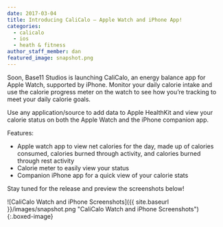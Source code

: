 ```yaml
---
date: 2017-03-04
title: Introducing CaliCalo – Apple Watch and iPhone App!
categories:
  - calicalo
  - ios
  - heath & fitness
author_staff_member: dan
featured_image: snapshot.png
---
```


Soon, Base11 Studios is launching CaliCalo, an energy balance app for Apple Watch, supported by iPhone. Monitor your daily calorie intake and use the calorie progress meter on the watch to see how you’re tracking to meet your daily calorie goals.

Use any application/source to add data to Apple HealthKit and view your calorie status on both the Apple Watch and the iPhone companion app.

Features:
* Apple watch app to view net calories for the day, made up of calories consumed, calories burned through activity, and calories burned through rest activity
* Calorie meter to easily view your status
* Companion iPhone app for a quick view of your calorie stats

Stay tuned for the release and preview the screenshots below!

![CaliCalo Watch and iPhone Screenshots]({{ site.baseurl }}/images/snapshot.png "CaliCalo Watch and iPhone Screenshots"){:.boxed-image}
